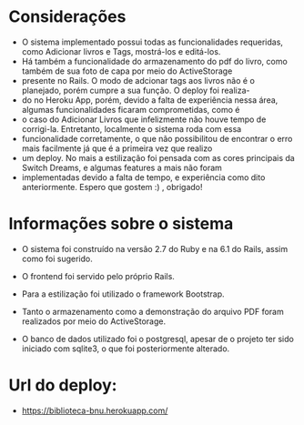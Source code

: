 # Considerações

  * O sistema implementado possui todas as funcionalidades requeridas, como Adicionar livros e Tags, mostrá-los e editá-los.
  * Há também a funcionalidade do armazenamento do pdf do livro, como também de sua foto de capa por meio do ActiveStorage
  * presente no Rails. O modo de adcionar tags aos livros não é o planejado, porém cumpre a sua função. O deploy foi realiza-
  * do no Heroku App, porém, devido a falta de experiência nessa área, algumas funcionalidades ficaram comprometidas, como é 
  * o caso do Adicionar Livros que infelizmente não houve tempo de corrigi-la. Entretanto, localmente o sistema roda com essa
  * funcionalidade corretamente, o que não possibilitou de encontrar o erro mais facilmente já que é a primeira vez que realizo
  * um deploy. No mais a estilização foi pensada com as cores principais da Switch Dreams, e algumas features a mais não foram
  * implementadas devido a falta de tempo, e experiência como dito anteriormente. Espero que gostem :) , obrigado!

# Informações sobre o sistema
  
  * O sistema foi construído na versão 2.7 do Ruby e na 6.1 do Rails, assim como foi sugerido.

  * O frontend foi servido pelo próprio Rails.
  
  * Para a estilização foi utilizado o framework Bootstrap.

  * Tanto o armazenamento como a demonstração do arquivo PDF foram realizados por meio do ActiveStorage.
  
  * O banco de dados utilizado foi o postgresql, apesar de o projeto ter sido iniciado com sqlite3, o que foi posteriormente alterado.


# Url do deploy:

  * https://biblioteca-bnu.herokuapp.com/
